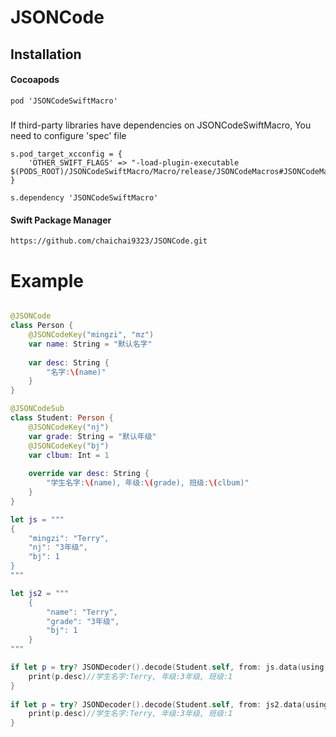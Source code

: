 # JSONCode

## Installation

#### Cocoapods

```
pod 'JSONCodeSwiftMacro'
```

#####

If third-party libraries have dependencies on JSONCodeSwiftMacro, You need to configure 'spec' file
```
s.pod_target_xcconfig = {
    'OTHER_SWIFT_FLAGS' => "-load-plugin-executable $(PODS_ROOT)/JSONCodeSwiftMacro/Macro/release/JSONCodeMacros#JSONCodeMacros"
}
  
s.dependency 'JSONCodeSwiftMacro'
```

#### Swift Package Manager

```
https://github.com/chaichai9323/JSONCode.git
```

# Example

```swift

@JSONCode
class Person {
    @JSONCodeKey("mingzi", "mz")
    var name: String = "默认名字"
    
    var desc: String {
        "名字:\(name)"
    }
}

@JSONCodeSub
class Student: Person {
    @JSONCodeKey("nj")
    var grade: String = "默认年级"
    @JSONCodeKey("bj")
    var clbum: Int = 1
    
    override var desc: String {
        "学生名字:\(name), 年级:\(grade), 班级:\(clbum)"
    }
}

let js = """
{
    "mingzi": "Terry",
    "nj": "3年级",
    "bj": 1
}
"""

let js2 = """
    {
        "name": "Terry",
        "grade": "3年级",
        "bj": 1
    }
"""

if let p = try? JSONDecoder().decode(Student.self, from: js.data(using: .utf8)!){
    print(p.desc)//学生名字:Terry, 年级:3年级, 班级:1
}
        
if let p = try? JSONDecoder().decode(Student.self, from: js2.data(using: .utf8)!) {
    print(p.desc)//学生名字:Terry, 年级:3年级, 班级:1
}

```
